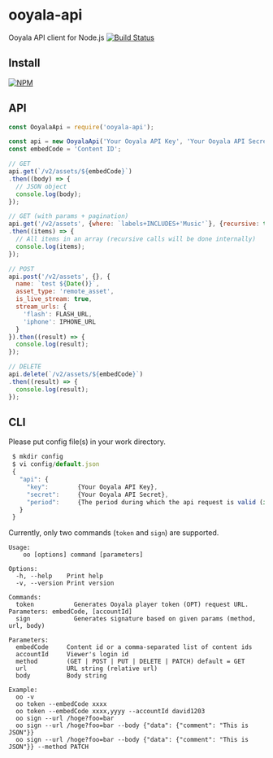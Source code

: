 # ooyala-api

Ooyala API client for Node.js
[![Build Status](https://travis-ci.org/kuu/ooyala-api.svg?branch=master)](http://travis-ci.org/kuu/ooyala-api)

## Install
[![NPM](https://nodei.co/npm/ooyala-api.png?mini=true)](https://nodei.co/npm/ooyala-api/)

## API
```js
const OoyalaApi = require('ooyala-api');

const api = new OoyalaApi('Your Ooyala API Key', 'Your Ooyala API Secret', {log: true});
const embedCode = 'Content ID';

// GET
api.get(`/v2/assets/${embedCode}`)
.then((body) => {
  // JSON object
  console.log(body);
});

// GET (with params + pagination)
api.get('/v2/assets', {where: `labels+INCLUDES+'Music'`}, {recursive: true})
.then((items) => {
  // All items in an array (recursive calls will be done internally)
  console.log(items);
});

// POST
api.post('/v2/assets', {}, {
  name: `test ${Date()}`,
  asset_type: 'remote_asset',
  is_live_stream: true,
  stream_urls: {
    'flash': FLASH_URL,
    'iphone': IPHONE_URL
  }
}).then((result) => {
  console.log(result);
});

// DELETE
api.delete(`/v2/assets/${embedCode}`)
.then((result) => {
  console.log(result);
});
```

## CLI
Please put config file(s) in your work directory.
```js
 $ mkdir config
 $ vi config/default.json
 {
   "api": {
     "key":        {Your Ooyala API Key},
     "secret":     {Your Ooyala API Secret},
     "period":     {The period during which the api request is valid (in seconds. default=86400)}
   }
 }
```

Currently, only two commands (`token` and `sign`) are supported.
```
Usage:
    oo [options] command [parameters]

Options:
  -h, --help    Print help
  -v, --version Print version

Commands:
  token           Generates Ooyala player token (OPT) request URL. Parameters: embedCode, [accountId]
  sign            Generates signature based on given params (method, url, body)

Parameters:
  embedCode     Content id or a comma-separated list of content ids
  accountId     Viewer's login id
  method        (GET | POST | PUT | DELETE | PATCH) default = GET
  url           URL string (relative url)
  body          Body string

Example:
  oo -v
  oo token --embedCode xxxx
  oo token --embedCode xxxx,yyyy --accountId david1203
  oo sign --url /hoge?foo=bar
  oo sign --url /hoge?foo=bar --body {"data": {"comment": "This is JSON"}}
  oo sign --url /hoge?foo=bar --body {"data": {"comment": "This is JSON"}} --method PATCH
```
